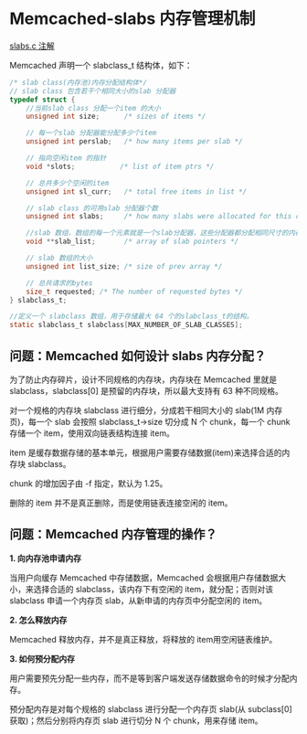 # Memcached-slabs 内存管理机制

[slabs.c 注解](https://github.com/steveLauwh/Database/blob/master/Memcached/memcached-1.5.4/slabs.c)

Memcached 声明一个 slabclass_t 结构体，如下：

```c
/* slab class(内存池)内存分配结构体*/
// slab class 包含若干个相同大小的slab 分配器
typedef struct {
    //当前slab class 分配一个item 的大小     
    unsigned int size;      /* sizes of items */

    // 每一个slab 分配器能分配多少个item
    unsigned int perslab;   /* how many items per slab */

    // 指向空闲item 的指针
    void *slots;           /* list of item ptrs */  

    // 总共多少个空闲的item
    unsigned int sl_curr;   /* total free items in list */

    // slab class 的可用slab 分配器个数
    unsigned int slabs;     /* how many slabs were allocated for this class */ 

    //slab 数组，数组的每一个元素就是一个slab分配器，这些分配器都分配相同尺寸的内存  
    void **slab_list;       /* array of slab pointers */

    // slab 数组的大小
    unsigned int list_size; /* size of prev array */

    // 总共请求的bytes
    size_t requested; /* The number of requested bytes */
} slabclass_t;

//定义一个 slabclass 数组，用于存储最大 64 个的slabclass_t的结构。  
static slabclass_t slabclass[MAX_NUMBER_OF_SLAB_CLASSES];  
```

## 问题：Memcached 如何设计 slabs 内存分配？

为了防止内存碎片，设计不同规格的内存块，内存块在 Memcached 里就是 slabclass，slabclass[0] 是预留的内存块，所以最大支持有 63 种不同规格。

对一个规格的内存块 slabclass 进行细分，分成若干相同大小的 slab(1M 内存页)，每一个 slab 会按照 slabclass_t->size 切分成 N 个 chunk，每一个 chunk 存储一个 item，使用双向链表结构连接 item。

item 是缓存数据存储的基本单元，根据用户需要存储数据(item)来选择合适的内存块 slabclass。

chunk 的增加因子由 -f 指定，默认为 1.25。

删除的 item 并不是真正删除，而是使用链表连接空闲的 item。

## 问题：Memcached 内存管理的操作？

**1. 向内存池申请内存**

当用户向缓存 Memcached 中存储数据，Memcached 会根据用户存储数据大小，来选择合适的 slabclass，该内存下有空闲的 item，就分配；否则对该 slabclass 申请一个内存页 slab，从新申请的内存页中分配空闲的 item。

**2. 怎么释放内存**

Memcached 释放内存，并不是真正释放，将释放的 item用空闲链表维护。

**3. 如何预分配内存**

用户需要预先分配一些内存，而不是等到客户端发送存储数据命令的时候才分配内存。

预分配内存是对每个规格的 slabclass 进行分配一个内存页 slab(从 subclass[0] 获取)；然后分别将内存页 slab 进行切分 N 个 chunk，用来存储 item。
